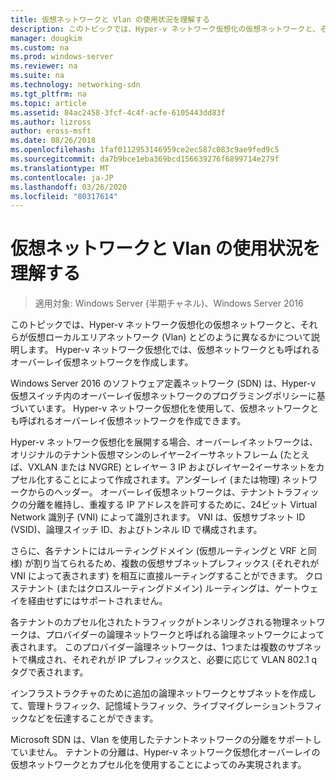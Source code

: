 ```yaml
---
title: 仮想ネットワークと Vlan の使用状況を理解する
description: このトピックでは、Hyper-v ネットワーク仮想化の仮想ネットワークと、それらが仮想ローカルエリアネットワーク (Vlan) とどのように異なるかについて説明します。 Hyper-v ネットワーク仮想化では、仮想ネットワークとも呼ばれるオーバーレイ仮想ネットワークを作成します。
manager: dougkim
ms.custom: na
ms.prod: windows-server
ms.reviewer: na
ms.suite: na
ms.technology: networking-sdn
ms.tgt_pltfrm: na
ms.topic: article
ms.assetid: 84ac2458-3fcf-4c4f-acfe-6105443dd83f
ms.author: lizross
author: eross-msft
ms.date: 08/26/2018
ms.openlocfilehash: 1faf0112953146959ce2ec587c083c9ae9fed9c5
ms.sourcegitcommit: da7b9bce1eba369bcd156639276f6899714e279f
ms.translationtype: MT
ms.contentlocale: ja-JP
ms.lasthandoff: 03/26/2020
ms.locfileid: "80317614"
---
```

# <a name="understand-the-usage-of-virtual-networks-and-vlans"></a>仮想ネットワークと Vlan の使用状況を理解する

>適用対象: Windows Server (半期チャネル)、Windows Server 2016

このトピックでは、Hyper-v ネットワーク仮想化の仮想ネットワークと、それらが仮想ローカルエリアネットワーク (Vlan) とどのように異なるかについて説明します。 Hyper-v ネットワーク仮想化では、仮想ネットワークとも呼ばれるオーバーレイ仮想ネットワークを作成します。



  
Windows Server 2016 のソフトウェア定義ネットワーク (SDN) は、Hyper-v 仮想スイッチ内のオーバーレイ仮想ネットワークのプログラミングポリシーに基づいています。 Hyper-v ネットワーク仮想化を使用して、仮想ネットワークとも呼ばれるオーバーレイ仮想ネットワークを作成できます。 
  
Hyper-v ネットワーク仮想化を展開する場合、オーバーレイネットワークは、オリジナルのテナント仮想マシンのレイヤー2イーサネットフレーム (たとえば、VXLAN または NVGRE) とレイヤー 3 IP およびレイヤー2イーサネットをカプセル化することによって作成されます。アンダーレイ (または物理) ネットワークからのヘッダー。 オーバーレイ仮想ネットワークは、テナントトラフィックの分離を維持し、重複する IP アドレスを許可するために、24ビット Virtual Network 識別子 (VNI) によって識別されます。 VNI は、仮想サブネット ID (VSID)、論理スイッチ ID、およびトンネル ID で構成されます。  
  
さらに、各テナントにはルーティングドメイン (仮想ルーティングと VRF と同様) が割り当てられるため、複数の仮想サブネットプレフィックス (それぞれが VNI によって表されます) を相互に直接ルーティングすることができます。 クロステナント (またはクロスルーティングドメイン) ルーティングは、ゲートウェイを経由せずにはサポートされません。   
  
各テナントのカプセル化されたトラフィックがトンネリングされる物理ネットワークは、プロバイダーの論理ネットワークと呼ばれる論理ネットワークによって表されます。 このプロバイダー論理ネットワークは、1つまたは複数のサブネットで構成され、それぞれが IP プレフィックスと、必要に応じて VLAN 802.1 q タグで表されます。  
  
インフラストラクチャのために追加の論理ネットワークとサブネットを作成して、管理トラフィック、記憶域トラフィック、ライブマイグレーショントラフィックなどを伝達することができます。  
  
Microsoft SDN は、Vlan を使用したテナントネットワークの分離をサポートしていません。 テナントの分離は、Hyper-v ネットワーク仮想化オーバーレイの仮想ネットワークとカプセル化を使用することによってのみ実現されます。 


